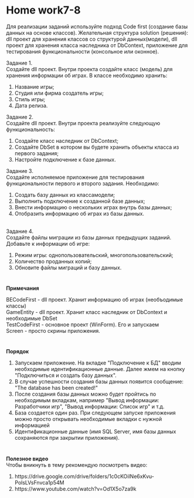 # <b>Home work7-8</b>

Для реализации заданий используйте подход Code first (создание базы данных на основе классов). Желательная структура solution (решения): dll проект для хранения классов со структурой данных(модели), dll проект для хранения класса наследника от DbContext, приложение для тестирования функциональности (консольное или оконное).<br>

Задание 1.<br>
Создайте dll проект. Внутри проекта создайте класс (модель) для хранения информации об играх. В классе необходимо хранить:
<ol>
<li>Название игры;</li>
<li>Студия или фирма создатель игры;</li>
<li>Стиль игры;</li>
<li>Дата релиза.</li>
</ol>

Задание 2.<br>
Создайте dll проект. Внутри проекта реализуйте следующую функциональность:
<ol>
<li>Создайте класс наследник от DbContext;</li>
<li>Создайте DbSet в котором вы будете хранить объекты класса из первого задания;</li>
<li>Настройте подключение к базе данных.</li>
</ol>

Задание 3.<br>
Создайте исполняемое приложение для тестирования функциональности первого и второго задания. Необходимо:
<ol>
<li>Создать базу данных из классамодели;</li>
<li>Выполнить подключение к созданной базе данных;</li>
<li>Внести информацию о нескольких играх внутрь базы данных;</li>
<li>Отобразить информацию об играх из базы данных.</li>
</ol>

<br>Задание 4.<br>
Создайте файлы миграции из базы данных предыдущих заданий. Добавьте к информации об игре:
<ol>
<li>Режим игры: однопользовательский, многопользовательский;</li>
<li>Количество проданных копий;</li>
<li>Обновите файлы миграций и базу данных.</li>
</ol>

# 

<b>Примечания</b>

BECodeFirst - dll проект. Хранит информацию об играх (необъодимые классы)<br>
GameEntity - dll проект. Хранит класс наследник от DbContext и необходимые DbSet<br>
TestCodeFirst - основное проект (WinForm). Его и запускаем<br>
Screen - просто скрины приложения.<br>


# 

<b>Порядок</b>
<ol>
<li>Запускаем приложение.  На вкладке "Подключение к БД" вводим необходимые идентификационные данные. Далее жмем на кнопку "Подключиться и создать базу данных".</li>
<li>В случае успешности создания базы данных появится сообщение: "The database has been created!"</li>
<li>После создания базы данных можно будет пройтись по необходимым вкладкам, например "Вывод информации: Разработчики игр", "Вывод информации: Список игр" и т.д.</li>
<li>База создается один раз. При следующем запуске приложения можно просто открывать необходимые вкладки с нужной информацией</li>
<li>Идентификационные данные (имя SQL Server, имя базы данных сохраняются при закрытии приложения).</li>
</ol>

# 

<b>Полезное видео</b><br>
Чтобы вникнуть в тему рекомендую посмотреть видео:
<ol>
<li>https://drive.google.com/drive/folders/1c0cKOilNe6xKvu-PolsLVsFnvca1p54M</li>
<li>https://www.youtube.com/watch?v=Od1X5o7za9k</li>
</ol>
